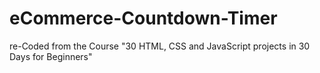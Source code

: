 # eCommerce-Countdown-Timer
re-Coded from the Course "30 HTML, CSS and JavaScript projects in 30 Days for Beginners"
